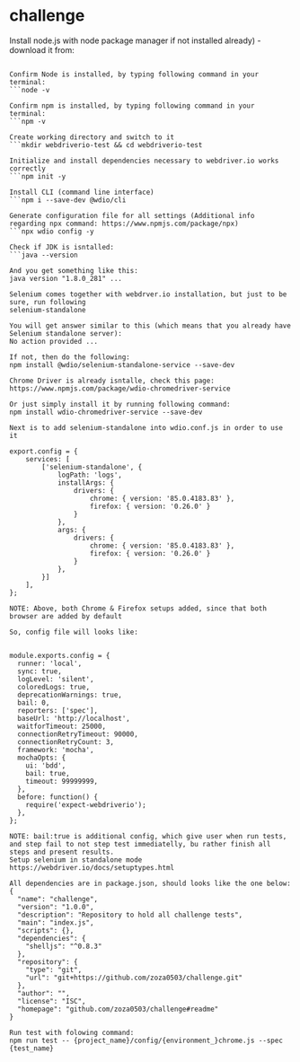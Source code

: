 # challenge

Install node.js with node package manager if not installed already) - download it from: 

```https://www.npmjs.com/get-npm

Confirm Node is installed, by typing following command in your terminal:
```node -v

Confirm npm is installed, by typing following command in your terminal:
```npm -v

Create working directory and switch to it
```mkdir webdriverio-test && cd webdriverio-test

Initialize and install dependencies necessary to webdriver.io works correctly
```npm init -y

Install CLI (command line interface)
```npm i --save-dev @wdio/cli

Generate configuration file for all settings (Additional info regarding npx command: https://www.npmjs.com/package/npx)
```npx wdio config -y

Check if JDK is isntalled:
```java --version

And you get something like this:
java version "1.8.0_281" ...

Selenium comes together with webdrver.io installation, but just to be sure, run following
selenium-standalone

You will get answer similar to this (which means that you already have Selenium standalone server):
No action provided ...

If not, then do the following:
npm install @wdio/selenium-standalone-service --save-dev

Chrome Driver is already isntalle, check this page:
https://www.npmjs.com/package/wdio-chromedriver-service

Or just simply install it by running following command:
npm install wdio-chromedriver-service --save-dev

Next is to add selenium-standalone into wdio.conf.js in order to use it

export.config = {    
    services: [
        ['selenium-standalone', {
            logPath: 'logs',
            installArgs: {
                drivers: {
                    chrome: { version: '85.0.4183.83' },
                    firefox: { version: '0.26.0' }
                }
            },
            args: {
                drivers: {
                    chrome: { version: '85.0.4183.83' },
                    firefox: { version: '0.26.0' }
                }
            },
        }]
    ],    
};

NOTE: Above, both Chrome & Firefox setups added, since that both browser are added by default

So, config file will looks like:


module.exports.config = {
  runner: 'local',
  sync: true,
  logLevel: 'silent',
  coloredLogs: true,
  deprecationWarnings: true,
  bail: 0,
  reporters: ['spec'],
  baseUrl: 'http://localhost',
  waitforTimeout: 25000,
  connectionRetryTimeout: 90000,
  connectionRetryCount: 3,
  framework: 'mocha',
  mochaOpts: {
    ui: 'bdd',
    bail: true,
    timeout: 99999999,
  },
  before: function() {
    require('expect-webdriverio');
  },
};

NOTE: bail:true is additional config, which give user when run tests, and step fail to not step test immediatelly, bu rather finish all steps and present results.
Setup selenium in standalone mode
https://webdriver.io/docs/setuptypes.html

All dependencies are in package.json, should looks like the one below:
{
  "name": "challenge",
  "version": "1.0.0",
  "description": "Repository to hold all challenge tests",
  "main": "index.js",
  "scripts": {},
  "dependencies": {
    "shelljs": "^0.8.3"
  },
  "repository": {
    "type": "git",
    "url": "git+https://github.com/zoza0503/challenge.git"
  },
  "author": "",
  "license": "ISC",
  "homepage": "github.com/zoza0503/challenge#readme"
}

Run test with folowing command:
npm run test -- {project_name}/config/{environment_}chrome.js --spec {test_name}
